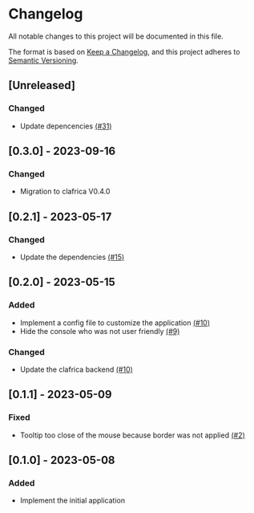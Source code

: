# Changelog

All notable changes to this project will be documented in this file.

The format is based on [Keep a Changelog](https://keepachangelog.com/en/1.1.0),
and this project adheres to [Semantic Versioning](https://semver.org/spec/v2.0.0.html).

## [Unreleased]

### Changed

- Update depencencies [(#31)](https://github.com/pythonbrad/clafrica-wish/pull/31)

## [0.3.0] - 2023-09-16

### Changed
- Migration to clafrica V0.4.0

## [0.2.1] - 2023-05-17

### Changed

- Update the dependencies [(#15)](https://github.com/pythonbrad/clafrica-wish/pull/15)

## [0.2.0] - 2023-05-15

### Added

- Implement a config file to customize the application [(#10)](https://github.com/pythonbrad/clafrica-wish/pull/10)
- Hide the console who was not user friendly [(#9)](https://github.com/pythonbrad/clafrica-wish/pull/9)

### Changed

- Update the clafrica backend [(#10)](https://github.com/pythonbrad/clafrica-wish/pull/10)

## [0.1.1] - 2023-05-09

### Fixed

- Tooltip too close of the mouse because border was not applied [(#2)](https://github.com/pythonbrad/clafrica-wish/pull/2)

## [0.1.0] - 2023-05-08

### Added

- Implement the initial application
